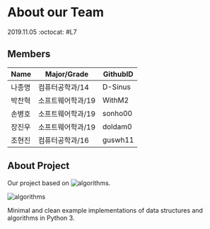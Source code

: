 # About our Team
2019.11.05 :octocat: #L7

## Members
| Name | Major/Grade | GithubID |
| --- | --- | --- |
| 나종명 | 컴퓨터공학과/14   | D-Sinus |
| 박찬혁 | 소프트웨어학과/19 | WithM2  |
| 손병호 | 소프트웨어학과/19 | sonho00 |
| 장진우 | 소프트웨어학과/19 | doldam0 |
| 조현진 | 컴퓨터공학과/16   | guswh11 |

## About Project
Our project based on ![algorithms](https://github.com/keon/algorithms).

![algorithms](https://raw.githubusercontent.com/keon/algorithms/master/docs/source/_static/logo/logotype1blue.png)

Minimal and clean example implementations of data structures and algorithms in Python 3.
